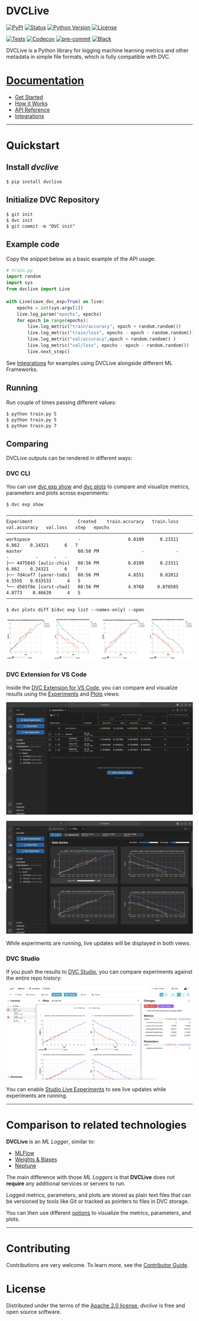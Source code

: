 # DVCLive

[![PyPI](https://img.shields.io/pypi/v/dvclive.svg)](https://pypi.org/project/dvclive/)
[![Status](https://img.shields.io/pypi/status/dvclive.svg)](https://pypi.org/project/dvclive/)
[![Python Version](https://img.shields.io/pypi/pyversions/dvclive)](https://pypi.org/project/dvclive)
[![License](https://img.shields.io/pypi/l/dvclive)](https://opensource.org/licenses/Apache-2.0)

[![Tests](https://github.com/iterative/dvclive/workflows/Tests/badge.svg?branch=main)](https://github.com/iterative/dvclive/actions?workflow=Tests)
[![Codecov](https://codecov.io/gh/iterative/dvclive/branch/main/graph/badge.svg)](https://app.codecov.io/gh/iterative/dvclive)
[![pre-commit](https://img.shields.io/badge/pre--commit-enabled-brightgreen?logo=pre-commit&logoColor=white)](https://github.com/pre-commit/pre-commit)
[![Black](https://img.shields.io/badge/code%20style-black-000000.svg)](https://github.com/psf/black)

DVCLive is a Python library for logging machine learning metrics and
other metadata in simple file formats, which is fully compatible with
DVC.

# [Documentation](https://dvc.org/doc/dvclive)

-   [Get Started](https://dvc.org/doc/start/experiments)
-   [How it Works](https://dvc.org/doc/dvclive/how-it-works)
-   [API Reference](https://dvc.org/doc/dvclive/live)
-   [Integrations](https://dvc.org/doc/dvclive/ml-frameworks)

---

# Quickstart

## Install *dvclive*

```console
$ pip install dvclive
```

## Initialize DVC Repository

```console
$ git init
$ dvc init
$ git commit -m "DVC init"
```

## Example code

Copy the snippet below as a basic example of the API usage:

```python
# train.py
import random
import sys
from dvclive import Live

with Live(save_dvc_exp=True) as live:
    epochs = int(sys.argv[1])
    live.log_param("epochs", epochs)
    for epoch in range(epochs):
        live.log_metric("train/accuracy", epoch + random.random())
        live.log_metric("train/loss", epochs - epoch - random.random())
        live.log_metric("val/accuracy",epoch + random.random() )
        live.log_metric("val/loss", epochs - epoch - random.random())
        live.next_step()
```

See [Integrations](https://dvc.org/doc/dvclive/ml-frameworks) for examples
using DVCLive alongside different ML Frameworks.

## Running

Run couple of times passing different values:

```console
$ python train.py 5
$ python train.py 5
$ python train.py 7
```

## Comparing

DVCLive outputs can be rendered in different ways:

### DVC CLI

You can use [dvc exp show](https://dvc.org/doc/command-reference/exp/show) and [dvc plots](https://dvc.org/doc/command-reference/plots) to compare and visualize metrics, 
parameters and plots across experiments:

```console
$ dvc exp show
```
```
───────────────────────────────────────────────────────────────────────────────────────────────────────────── 
Experiment                 Created    train.accuracy   train.loss   val.accuracy   val.loss   step   epochs  
───────────────────────────────────────────────────────────────────────────────────────────────────────────── 
workspace                  -                  6.0109      0.23311          6.062    0.24321      6   7       
master                     08:50 PM                -            -              -          -      -   -       
├── 4475845 [aulic-chiv]   08:56 PM           6.0109      0.23311          6.062    0.24321      6   7       
├── 7d4cef7 [yarer-tods]   08:56 PM           4.8551      0.82012         4.5555   0.033533      4   5       
└── d503f8e [curst-chad]   08:56 PM           4.9768     0.070585         4.0773    0.46639      4   5       
─────────────────────────────────────────────────────────────────────────────────────────────────────────────
```

```console
$ dvc plots diff $(dvc exp list --names-only) --open
```

![dvc plots diff](./docs/dvc_plots_diff.png)

### DVC Extension for VS Code

Inside the [DVC Extension for VS Code](https://marketplace.visualstudio.com/items?itemName=Iterative.dvc), you can compare and visualize results using the [Experiments](https://github.com/iterative/vscode-dvc/blob/main/extension/resources/walkthrough/experiments-table.md) and [Plots](https://github.com/iterative/vscode-dvc/blob/main/extension/resources/walkthrough/plots.md) views:

![VSCode Experiments](./docs/vscode_experiments.png)

![VSCode Plots](./docs/vscode_plots.png)

While experiments are running, live updates will be displayed in both views.

### DVC Studio

If you push the results to [DVC Studio](https://dvc.org/doc/studio), you can compare experiments against the entire repo history:

![Studio Compare](./docs/studio_compare.png)

You can enable [Studio Live Experiments](https://dvc.org/doc/studio/user-guide/projects-and-experiments/live-metrics-and-plots) to see live updates while 
experiments are running.

---

# Comparison to related technologies

**DVCLive** is an *ML Logger*, similar to:

-   [MLFlow](https://mlflow.org/)
-   [Weights & Biases](https://wandb.ai/site)
-   [Neptune](https://neptune.ai/)

The main difference with those *ML Loggers* is that **DVCLive** does not
**require** any additional services or servers to run.

Logged metrics, parameters, and plots are stored as plain text files that can be
versioned by tools like Git or tracked as pointers to files in DVC storage.

You can then use different [options](#visualize-the-results) to visualize the metrics, parameters, and 
plots.

------------------------------------------------------------------------

# Contributing

Contributions are very welcome. To learn more, see the [Contributor
Guide](CONTRIBUTING.rst).

# License

Distributed under the terms of the [Apache 2.0
license](https://opensource.org/licenses/Apache-2.0), *dvclive* is free
and open source software.
